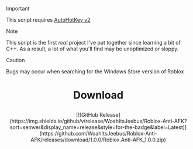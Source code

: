 > [!IMPORTANT]
> This script requires [AutoHotKey v2](https://autohotkey.com/download/ahk-v2.exe)

> [!NOTE]
> This script is the first *real* project I've put together since learning a bit of C++. As a result, a lot of what you'll find may be unoptimized or sloppy.

> [!CAUTION]
> Bugs may occur when searching for the Windows Store version of Roblox

# <p align=center>**Download**
<p align=center>[![GitHub Release](https://img.shields.io/github/v/release/WoahItsJeebus/Roblox-Anti-AFK?sort=semver&display_name=release&style=for-the-badge&label=Latest)](https://github.com/WoahItsJeebus/Roblox-Anti-AFK/releases/download/1.0.0/Roblox.Anti-AFK_1.0.0.zip)